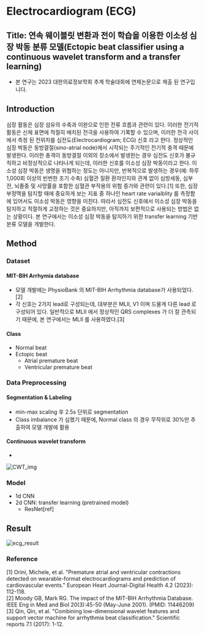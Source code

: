 
# Electrocardiogram (ECG)
## Title: 연속 웨이블릿 변환과 전이 학습을 이용한 이소성 심장 박동 분류 모델(Ectopic beat classifier using a continuous wavelet transform and a transfer learning)
* 본 연구는 2023 대한의료정보학회 추계 학술대회에 연제논문으로 제출 된 연구입니다.
  
## Introduction
심장 활동은 심장 섬유의 수축과 이완으로 인한 전류 흐름과 관련이 있다. 이러한 전기적 활동은 신체 표면에 적절히 배치된 전극을 사용하여 기록할 수 있으며, 이러한 전극 사이에서 측정 된 전위차를 심전도(Electrocardiogram; ECG) 신호 라고 한다.
정상적인 심장 박동은 동방결절(sino-atrial node)에서 시작되는 주기적인 전기적 충격 때문에 발생한다. 이러한 충격이 동방결절 이외의 장소에서 발생한는 경우 심전도 신호가 불규칙하고 비정상적으로 나타나게 되는데, 이러한 신호를 이소성 심장 박동이라고 한다.
이소성 심장 박동은 생명을 위협하는 정도는 아니지만, 반복적으로 발생하는 경우(예: 하루 1,000회 이상의 빈번한 조기 수축) 심혈관 질환 환자인지와 관계 없이 심방세동, 심부전, 뇌졸중 및 사망률을 포함한 심혈관 부작용의 위험 증가와 관련이 있다.[1] 또한, 심장 부정맥을 탐지할 때에 중요하게 보는 지표 중 하나인 heart rate variaiblity 를 측정함에 있어서도 이소성 박동은 영향을 미친다.
따라서 심전도 신호에서 이소성 심장 박동을 탐지하고 적절하게 교정하는 것은 중요하지만, 아직까지 보편적으로 사용되는 방법은 없는 상황이다. 본 연구에서는 이소성 심장 박동을 탐지하기 위한 transfer learning 기반 분류 모델을 개발한다.

## Method
### Dataset
#### MIT-BIH Arrhymia database
  - 모델 개발에는 PhysioBank 의 MIT-BIH Arrhythmia database가 사용되었다.[2]
  - 각 신호는 2가지 lead로 구성되는데, 대부분은 MLII, V1 이며 드물게 다른 lead 로 구성되어 있다. 일반적으로 MLII 에서 정상적인 QRS complexes 가 더 잘 관측되기 때문에, 본 연구에서는 MLII 를 사용하였다.[3]

#### Class
  - Normal beat
  - Ectopic beat
    - Atrial premature beat
    - Ventricular premature beat

### Data Preprocessing

#### Segmentation & Labeling
  - min-max scaling 후 2.5s 단위로 segmentation
  - Class imbalance 가 심했기 때문에, Normal class 의 경우 무작위로 30%만 추출하여 모델 개발에 활용

#### Continuous wavelet transform
  - 

![CWT_img](https://github.com/YEON-EVE/Electrocardiogram-ECG-/assets/69179261/ab15cd45-7b8d-4b79-b9e0-4ffb3a71506a)

### Model
  - 1d CNN
  - 2d CNN: transfer learning (pretrained model)
    - ResNet[ref]

## Result

![ecg_result](https://github.com/YEON-EVE/Electrocardiogram-ECG-/assets/69179261/fecc0c3a-0240-4950-b876-146457288590)

### Reference
[1] Orini, Michele, et al. "Premature atrial and ventricular contractions detected on wearable-format electrocardiograms and prediction of cardiovascular events." European Heart Journal-Digital Health 4.2 (2023): 112-118.   
[2] Moody GB, Mark RG. The impact of the MIT-BIH Arrhythmia Database. IEEE Eng in Med and Biol 20(3):45-50 (May-June 2001). (PMID: 11446209)   
[3] Qin, Qin, et al. "Combining low-dimensional wavelet features and support vector machine for arrhythmia beat classification." Scientific reports 7.1 (2017): 1-12.   
